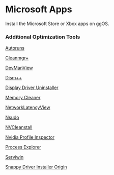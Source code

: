 # Microsoft Apps
Install the Microsoft Store or Xbox apps on ggOS.

### Additional Optimization Tools ###

[Autoruns]()


[Cleanmgr+]()


[DevManView]()


[Dism++]()


[Display Driver Uninstaller]()


[Memory Cleaner]()


[NetworkLatencyView]()


[Nsudo]()


[NVCleanstall]()


[Nvidia Profile Inspector]()


[Process Explorer]()


[Serviwin]()


[Snappy Driver Installer Origin]()


